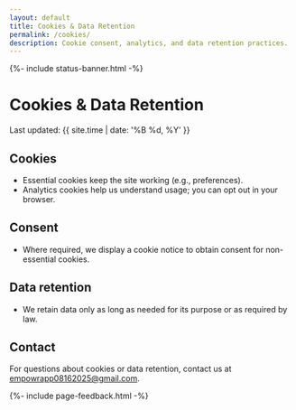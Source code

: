 ```yaml
---
layout: default
title: Cookies & Data Retention
permalink: /cookies/
description: Cookie consent, analytics, and data retention practices.
---
```



{%- include status-banner.html -%}

# Cookies & Data Retention

Last updated: {{ site.time | date: '%B %d, %Y' }}

## Cookies
- Essential cookies keep the site working (e.g., preferences).
- Analytics cookies help us understand usage; you can opt out in your browser.

## Consent
- Where required, we display a cookie notice to obtain consent for non-essential cookies.

## Data retention
- We retain data only as long as needed for its purpose or as required by law.

## Contact
For questions about cookies or data retention, contact us at [empowrapp08162025@gmail.com](mailto:empowrapp08162025@gmail.com).

{%- include page-feedback.html -%}
